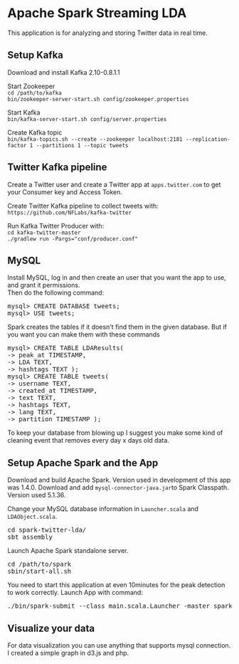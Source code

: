 Apache Spark Streaming LDA
==========================
This application is for analyzing and storing Twitter data in real time.

Setup Kafka
-----------
Download and install Kafka 2.10-0.8.1.1  

Start Zookeeper  
``cd /path/to/kafka``  
``bin/zookeeper-server-start.sh config/zookeeper.properties``

Start Kafka  
``bin/kafka-server-start.sh config/server.properties``

Create Kafka topic  
``bin/kafka-topics.sh --create --zookeeper localhost:2181 --replication-factor 1 --partitions 1 --topic tweets``

Twitter Kafka pipeline
----------------------------
Create a Twitter user and create a Twitter app at ``apps.twitter.com`` to get your Consumer key and Access Token.

Create Twitter Kafka pipeline to collect tweets with:  
``https://github.com/NFLabs/kafka-twitter`` 

Run Kafka Twitter Producer with:  
`cd kafka-twitter-master`  
``./gradlew run -Pargs="conf/producer.conf"``

MySQL
-----
Install MySQL, log in and then create an user that you want the app to use, and grant it permissions.  
Then do the following command:
<pre>
mysql&gt; CREATE DATABASE tweets;  
mysql&gt; USE tweets;
</pre>  
Spark creates the tables if it doesn't find them in the given database.  But if you want you can make them with these commands
<pre>
mysql&gt; CREATE TABLE LDAResults(
-&gt; peak_at TIMESTAMP, 
-&gt; LDA TEXT,  
-&gt; hashtags TEXT );
mysql&gt; CREATE TABLE tweets(
-&gt; username TEXT,
-&gt; created_at TIMESTAMP, 
-&gt; text TEXT,
-&gt; hashtags TEXT, 
-&gt; lang TEXT,
-&gt; partition TIMESTAMP ); 
</pre> 

To keep your database from blowing up I suggest you make some kind of cleaning event that removes every day x days old data.

Setup Apache Spark and the App
--------------------------------------------
Download and build Apache Spark. Version used in development of this app was  1.4.0.
Download and add ``mysql-connector-java.jar``to Spark Classpath. Version used 5.1.36.  

Change your MySQL database information in ``Launcher.scala`` and ``LDAObject.scala``.

<pre>
cd spark-twitter-lda/
sbt assembly
</pre>

Launch Apache Spark standalone server.
<pre>
cd /path/to/spark
sbin/start-all.sh
</pre>

You need to start this application at even 10minutes for the peak detection to work correctly.
Launch App with command:
<pre>
./bin/spark-submit --class main.scala.Launcher -master spark://localhost.localdomain:7077 /path/to/sparktwitterlda.jar
</pre>

Visualize your data
-------------------
For data visualization you can use anything that supports mysql connection. 
I created a simple graph in d3.js and php. 
